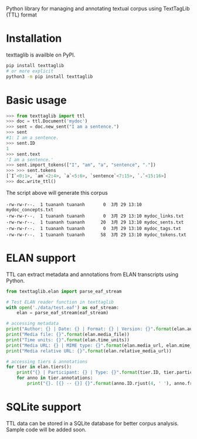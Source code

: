 Python library for managing and annotating textual corpus using TextTagLib (TTL) format

# Installation

texttaglib is availble on PyPI.
```bash
pip install texttaglib
# or more explicit
python3 -m pip install texttaglib
```

# Basic usage
```python
>>> from texttaglib import ttl
>>> doc = ttl.Document('mydoc')
>>> sent = doc.new_sent("I am a sentence.")
>>> sent
#1: I am a sentence.
>>> sent.ID
1
>>> sent.text
'I am a sentence.'
>>> sent.import_tokens(["I", "am", "a", "sentence", "."])
>>> >>> sent.tokens
[`I`<0:1>, `am`<2:4>, `a`<5:6>, `sentence`<7:15>, `.`<15:16>]
>>> doc.write_ttl()
```

The script above will generate this corpus
```
-rw-rw-r--.  1 tuananh tuananh       0  3月 29 13:10 mydoc_concepts.txt
-rw-rw-r--.  1 tuananh tuananh       0  3月 29 13:10 mydoc_links.txt
-rw-rw-r--.  1 tuananh tuananh      20  3月 29 13:10 mydoc_sents.txt
-rw-rw-r--.  1 tuananh tuananh       0  3月 29 13:10 mydoc_tags.txt
-rw-rw-r--.  1 tuananh tuananh      58  3月 29 13:10 mydoc_tokens.txt
```

# ELAN support
TTL can extract metadata and annotations from ELAN transcripts using Python.
``` python
from texttaglib.elan import parse_eaf_stream

# Test ELAN reader function in texttaglib
with open('./data/test.eaf') as eaf_stream:
    elan = parse_eaf_stream(eaf_stream)

# accessing metadata
print("Author: {} | Date: {} | Format: {} | Version: {}".format(elan.author, elan.date, elan.fileformat, elan.version))
print("Media file: {}".format(elan.media_file))
print("Time units: {}".format(elan.time_units))
print("Media URL: {} | MIME type: {}".format(elan.media_url, elan.mime_type))
print("Media relative URL: {}".format(elan.relative_media_url))

# accessing tiers & annotations
for tier in elan.tiers():
    print("{} | Participant: {} | Type: {}".format(tier.ID, tier.participant, tier.type_ref))
    for anno in tier.annotations:
        print("{}. [{} -- {}] {}".format(anno.ID.rjust(4, ' '), anno.from_ts.ts, anno.to_ts.ts, anno.value))
```

# SQLite support
TTL data can be stored in a SQLite database for better corpus analysis.
Sample code will be added soon.

